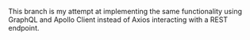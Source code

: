 This branch is my attempt at implementing the same functionality using GraphQL and Apollo Client instead of Axios interacting with a REST endpoint. 